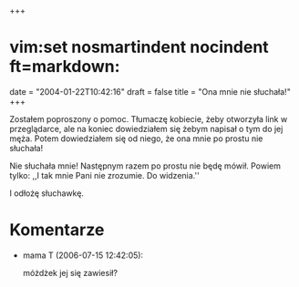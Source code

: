 +++
# vim:set nosmartindent nocindent ft=markdown:
date = "2004-01-22T10:42:16"
draft = false
title = "Ona mnie nie słuchała!"
+++

Zostałem poproszony o pomoc. Tłumaczę kobiecie, żeby otworzyła link
w przeglądarce, ale na koniec dowiedziałem się żebym napisał o tym do jej męża.
Potem dowiedziałem się od niego, że ona mnie po prostu nie słuchała!

Nie słuchała mnie! Następnym razem po prostu nie będę mówił. Powiem tylko: ,,I
tak mnie Pani nie zrozumie. Do widzenia.''

I odłożę słuchawkę.

# Komentarze

* mama T (2006-07-15 12:42:05): <p>móżdżek jej się zawiesił?</p>
